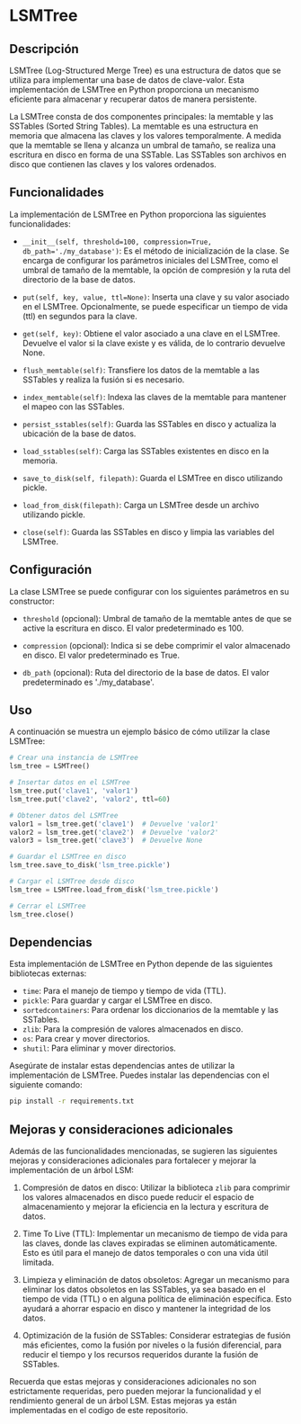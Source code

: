 # LSMTree

## Descripción

LSMTree (Log-Structured Merge Tree) es una estructura de datos que se utiliza para implementar una base de datos de clave-valor. Esta implementación de LSMTree en Python proporciona un mecanismo eficiente para almacenar y recuperar datos de manera persistente.

La LSMTree consta de dos componentes principales: la memtable y las SSTables (Sorted String Tables). La memtable es una estructura en memoria que almacena las claves y los valores temporalmente. A medida que la memtable se llena y alcanza un umbral de tamaño, se realiza una escritura en disco en forma de una SSTable. Las SSTables son archivos en disco que contienen las claves y los valores ordenados.

## Funcionalidades

La implementación de LSMTree en Python proporciona las siguientes funcionalidades:

- `__init__(self, threshold=100, compression=True, db_path='./my_database')`: Es el método de inicialización de la clase. Se encarga de configurar los parámetros iniciales del LSMTree, como el umbral de tamaño de la memtable, la opción de compresión y la ruta del directorio de la base de datos.

- `put(self, key, value, ttl=None)`: Inserta una clave y su valor asociado en el LSMTree. Opcionalmente, se puede especificar un tiempo de vida (ttl) en segundos para la clave.

- `get(self, key)`: Obtiene el valor asociado a una clave en el LSMTree. Devuelve el valor si la clave existe y es válida, de lo contrario devuelve None.

- `flush_memtable(self)`: Transfiere los datos de la memtable a las SSTables y realiza la fusión si es necesario.

- `index_memtable(self)`: Indexa las claves de la memtable para mantener el mapeo con las SSTables.

- `persist_sstables(self)`: Guarda las SSTables en disco y actualiza la ubicación de la base de datos.

- `load_sstables(self)`: Carga las SSTables existentes en disco en la memoria.

- `save_to_disk(self, filepath)`: Guarda el LSMTree en disco utilizando pickle.

- `load_from_disk(filepath)`: Carga un LSMTree desde un archivo utilizando pickle.

- `close(self)`: Guarda las SSTables en disco y limpia las variables del LSMTree.

## Configuración

La clase LSMTree se puede configurar con los siguientes parámetros en su constructor:

- `threshold` (opcional): Umbral de tamaño de la memtable antes de que se active la escritura en disco. El valor predeterminado es 100.

- `compression` (opcional): Indica si se debe comprimir el valor almacenado en disco. El valor predeterminado es True.

- `db_path` (opcional): Ruta del directorio de la base de datos. El valor predeterminado es './my_database'.

## Uso

A continuación se muestra un ejemplo básico de cómo utilizar la clase LSMTree:

```python
# Crear una instancia de LSMTree
lsm_tree = LSMTree()

# Insertar datos en el LSMTree
lsm_tree.put('clave1', 'valor1')
lsm_tree.put('clave2', 'valor2', ttl=60)

# Obtener datos del LSMTree
valor1 = lsm_tree.get('clave1')  # Devuelve 'valor1'
valor2 = lsm_tree.get('clave2')  # Devuelve 'valor2'
valor3 = lsm_tree.get('clave3')  # Devuelve None

# Guardar el LSMTree en disco
lsm_tree.save_to_disk('lsm_tree.pickle')

# Cargar el LSMTree desde disco
lsm_tree = LSMTree.load_from_disk('lsm_tree.pickle')

# Cerrar el LSMTree
lsm_tree.close()
```

## Dependencias

Esta implementación de LSMTree en Python depende de las siguientes bibliotecas externas:

- `time`: Para el manejo de tiempo y tiempo de vida (TTL).
- `pickle`: Para guardar y cargar el LSMTree en disco.
- `sortedcontainers`: Para ordenar los diccionarios de la memtable y las SSTables.
- `zlib`: Para la compresión de valores almacenados en disco.
- `os`: Para crear y mover directorios.
- `shutil`: Para eliminar y mover directorios.

Asegúrate de instalar estas dependencias antes de utilizar la implementación de LSMTree.
Puedes instalar las dependencias con el siguiente comando:
```bash
pip install -r requirements.txt
```

## Mejoras y consideraciones adicionales

Además de las funcionalidades mencionadas, se sugieren las siguientes mejoras y consideraciones adicionales para fortalecer y mejorar la implementación de un árbol LSM:

1. Compresión de datos en disco: Utilizar la biblioteca `zlib` para comprimir los valores almacenados en disco puede reducir el espacio de almacenamiento y mejorar la eficiencia en la lectura y escritura de datos.

2. Time To Live (TTL): Implementar un mecanismo de tiempo de vida para las claves, donde las claves expiradas se eliminen automáticamente. Esto es útil para el manejo de datos temporales o con una vida útil limitada.

3. Limpieza y eliminación de datos obsoletos: Agregar un mecanismo para eliminar los datos obsoletos en las SSTables, ya sea basado en el tiempo de vida (TTL) o en alguna política de eliminación específica. Esto ayudará a ahorrar espacio en disco y mantener la integridad de los datos.

4. Optimización de la fusión de SSTables: Considerar estrategias de fusión más eficientes, como la fusión por niveles o la fusión diferencial, para reducir el tiempo y los recursos requeridos durante la fusión de SSTables.

Recuerda que estas mejoras y consideraciones adicionales no son estrictamente requeridas, pero pueden mejorar la funcionalidad y el rendimiento general de un árbol LSM.
Estas mejoras ya están implementadas en el codigo de este repositorio. 